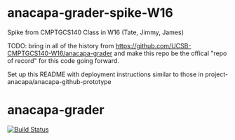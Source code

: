 # anacapa-grader-spike-W16
Spike from CMPTGCS140 Class in W16 (Tate, Jimmy, James)


TODO: bring in all of the history from https://github.com/UCSB-CMPTGCS140-W16/anacapa-grader and make this repo be the offical "repo of record" for this code going forward.

Set up this README with deployment instructions similar to those in project-anacapa/anacapa-github-prototype

# anacapa-grader

[![Build Status](https://travis-ci.org/project-anacapa/anacapa-grader.svg?branch=master)](https://travis-ci.org/project-anacapa/anacapa-grader)
